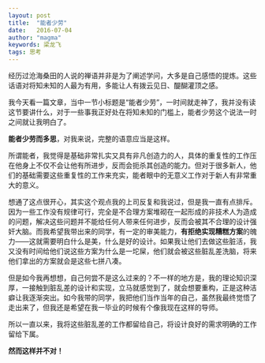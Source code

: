 ```yaml
---
layout: post
title:  "能者少劳"
date:   2016-07-04 
author: "magma"
keywords: 梁龙飞
tags: 思考
---
```


经历过沧海桑田的人说的禅语并非是为了阐述学问，大多是自己感悟的提炼。这些话语对将知未知的人最为有用，多能让人有拨云见日、醍醐灌顶之感。

我今天看一篇文章，当中一节小标题是“能者少劳”，一时间就走神了，我并没有读这节要讲什么，对于一些事我正好处在将知未知的门槛上，能者少劳这个说法一时之间就让我明白了。

**能者少劳而多思**，对我来说，完整的语意应当是这样。

所谓能者，我觉得是基础非常扎实又具有非凡创造力的人，具体的重复性的工作压在他身上不仅不会让他有所进步，反而会扼杀其创造的能力。但对于很多新人，他们的基础需要这些重复性的工作来充实，能者眼中的无意义工作对于新人有非常重大的意义。

想通了这点很开心，其实这个观点我的上司反复和我说过，但是我一直有点排斥。因为一些工作没有规律可行，完全是不合理方案堆砌在一起形成的非技术人为造成的问题，解决这些问题并不能给任何人带来任何进步，反而会被其不合理的设计强奸大脑。而我希望我带出来的同学，有一定的审美能力，**有拒绝实现糟糕方案**的魄力——这就需要明白什么是美，什么是好的设计。如果我让他们去做这些脏活，我又没有时间给他们说这些方案为什么是一坨屎，他们就会被这些脏乱差洗脑，将来他们拿出的方案就会是这些七拼八凑。

但是如今我再想想，自己何尝不是这么过来的？不一样的地方是，我的理论知识深厚，一接触到脏乱差的设计和实现，立马就感觉到了，就会想要重构，正是这种洁癖让我逐渐突出。如今我带的同学，我把他们当作当年的自己，虽然我最终觉悟了走出来了，但我还是希望在我一毕业的时候有个像我现在这样的导师。

所以一直以来，我将这些脏乱差的工作都留给自己，将设计良好的需求明确的工作留给下属。

**然而这样并不对！**



